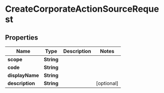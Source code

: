 

# CreateCorporateActionSourceRequest


## Properties

Name | Type | Description | Notes
------------ | ------------- | ------------- | -------------
**scope** | **String** |  | 
**code** | **String** |  | 
**displayName** | **String** |  | 
**description** | **String** |  |  [optional]



